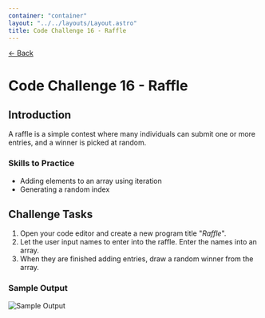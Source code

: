 ```yaml
---
container: "container"
layout: "../../layouts/Layout.astro"
title: Code Challenge 16 - Raffle
---
```


[← Back](/courses/code-challenges/)

# Code Challenge 16 - Raffle

## Introduction

A raffle is a simple contest where many individuals can submit one or more entries, and a winner is picked at random.

### Skills to Practice

- Adding elements to an array using iteration
- Generating a random index

## Challenge Tasks

1. Open your code editor and create a new program title "_Raffle_".
2. Let the user input names to enter into the raffle. Enter the names into an array.
3. When they are finished adding entries, draw a random winner from the array.

### Sample Output

![Sample Output](/assets/img/code-challenges/challenge-16-raffle-sample.gif)
